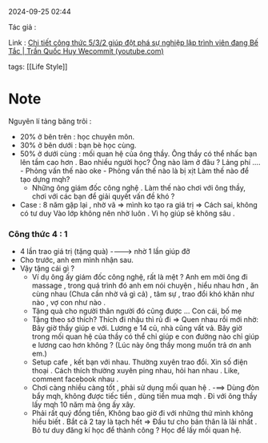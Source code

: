 2024-09-25 02:44

Tác giả :

Link : [Chi tiết công thức 5/3/2 giúp đột phá sự nghiệp lập trình viên đang Bế Tắc | Trần Quốc Huy Wecommit (youtube.com)](https://www.youtube.com/watch?v=v2gzKl1yyew)

tags: [[Life Style]]
# Note

Nguyên lí tảng băng trôi :
   - 20% ở bên trên : học chuyên môn.
   - 30% ở bên dưới : bạn bè học cùng. 
   - 50% ở dưới cùng : mối quan hệ của ông thầy.
  Ông thầy có thể nhấc bạn lên tầm cao hơn . 
  Bao nhiều người học? Ông nào làm ở đâu ? Lảng phí ....
    - Phỏng vấn thế nào oke
    - Phỏng vấn thế nào là bị xịt
  Làm thế  nào để tạo dựng mqh?
     -  Những ông giám đốc công nghệ . 
  Làm thế nào chơi với ông thầy, chơi với các bạn để giải quyết vấn đề khó ?
   -  Case : 8 năm gặp lại , nhờ vã => mình ko tạo ra giá trị => Cách sai, không có tư duy
Vào lớp không nên nhờ luôn . Vì họ giúp sẽ không sâu .
### Công thức 4 : 1
-    4 lần trao giá trị (tặng quà) ----> nhờ 1 lần giúp đỡ 
- Cho trước, anh em mình nhận sau.
- Vậy tặng cái gì ?
     - Ví dụ ông ấy giám đốc công nghệ, rất là mệt ? Anh em mời ông đi massage , trong quá trình đó anh em nói chuyện , hiểu nhau hơn , ăn cùng nhau (Chưa cần nhờ vả gì cả) , tâm sự , trao đổi khó khăn như nào , vợ con như nào .
     - Tặng quà cho người thân người đó cũng được ... Con cái, bố mẹ
     - Tặng theo sở thích? Thích đi nhậu thì rủ đi
     => Quen nhau rồi mới nhờ:  Bây giờ thầy giúp e với. Lương e 14 củ, nhà cũng vất vả. Bây giờ trong mối quan hệ của thầy có thể chỉ giúp e con đường nào chỉ giúp e lương cao hơn không ? (Lúc này ông thầy mong muốn trả ơn anh em.)
     - Setup cafe , kết bạn với nhau. Thường xuyên trao đổi. Xin số điện thoại . Cách thích thường xuyên ping nhau, hỏi han nhau . Like, comment facebook nhau .
     - Chơi càng nhiều càng tốt , phải sử dụng mối quan hệ . 
     -==> Dùng đòn bẩy mqh, không được tiếc tiền , dùng tiền mua mqh . Đi với ông thầy lấy mqh 10 năm mà ông ấy xây.
     - Phải rất quý đồng tiền, Không bao giờ đi với những thứ mình không hiểu biết . Bắt cả 2 tay là tạch hết 
     => Đầu tư cho bản thân là lãi nhất . Bỏ tư duy đăng kí học để thành công ? Học để lấy mối quan hệ.
     

